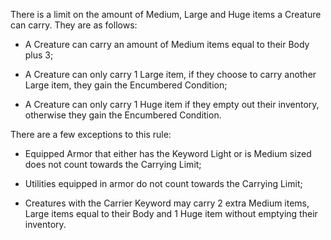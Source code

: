 There is a limit on the amount of Medium, Large and Huge items a Creature can carry. They are as follows:

- A Creature can carry an amount of Medium items equal to their Body plus 3;

- A Creature can only carry 1 Large item, if they choose to carry another Large item, they gain the Encumbered Condition;

- A Creature can only carry 1 Huge item if they empty out their inventory, otherwise they gain the Encumbered Condition.

There are a few exceptions to this rule:

- Equipped Armor that either has the Keyword Light or is Medium sized does not count towards the Carrying Limit;

- Utilities equipped in armor do not count towards the Carrying Limit;

- Creatures with the Carrier Keyword may carry 2 extra Medium items, Large items equal to their Body and 1 Huge item without emptying their inventory.